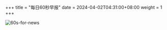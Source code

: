 +++
title = "每日60秒早报"
date = 2024-04-02T04:31:00+08:00
weight = 1
+++

![60s-for-news](/img/zaobao/zaobao.png "由 ALAPI 提供支持")
